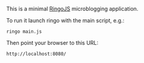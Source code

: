This is a minimal [RingoJS] microblogging application.

To run it launch ringo with the main script, e.g.:

    ringo main.js

Then point your browser to this URL:

    http://localhost:8080/

  [RingoJS]: http://ringojs.org/
